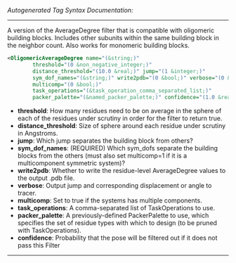 <!-- THIS IS AN AUTOGENERATED FILE: Don't edit it directly, instead change the schema definition in the code itself. -->

_Autogenerated Tag Syntax Documentation:_

---
A version of the AverageDegree filter that is compatible with oligomeric building blocks. Includes other subunits within the same building block in the neighbor count. Also works for monomeric building blocks.

```xml
<OligomericAverageDegree name="(&string;)"
        threshold="(0 &non_negative_integer;)"
        distance_threshold="(10.0 &real;)" jump="(1 &integer;)"
        sym_dof_names="(&string;)" write2pdb="(0 &bool;)" verbose="(0 &bool;)"
        multicomp="(0 &bool;)"
        task_operations="(&task_operation_comma_separated_list;)"
        packer_palette="(&named_packer_palette;)" confidence="(1.0 &real;)" />
```

-   **threshold**: How many residues need to be on average in the sphere of each of the residues under scrutiny in order for the filter to return true.
-   **distance_threshold**: Size of sphere around each residue under scrutiny in Angstroms.
-   **jump**: Which jump separates the building block from others?
-   **sym_dof_names**: (REQUIRED) Which sym_dofs separate the building blocks from the others (must also set multicomp=1 if it is a multicomponent symmetric system)?
-   **write2pdb**: Whether to write the residue-level AverageDegree values to the output .pdb file.
-   **verbose**: Output jump and corresponding displacement or angle to tracer.
-   **multicomp**: Set to true if the systems has multiple components.
-   **task_operations**: A comma-separated list of TaskOperations to use.
-   **packer_palette**: A previously-defined PackerPalette to use, which specifies the set of residue types with which to design (to be pruned with TaskOperations).
-   **confidence**: Probability that the pose will be filtered out if it does not pass this Filter

---
